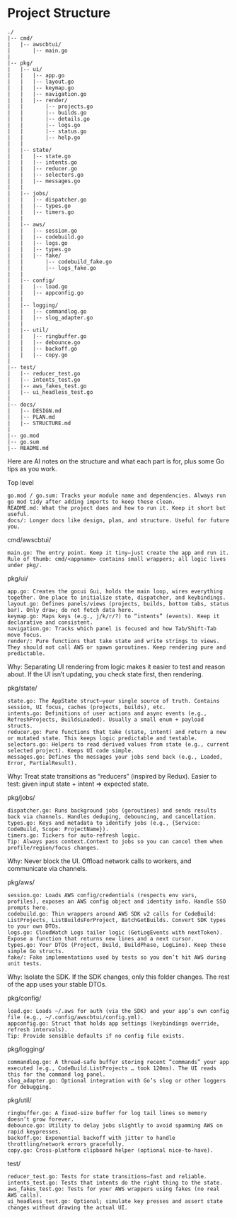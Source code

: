 # Project Structure

```text
./
|-- cmd/
|   |-- awscbtui/
|       |-- main.go
|
|-- pkg/
|   |-- ui/
|   |   |-- app.go
|   |   |-- layout.go
|   |   |-- keymap.go
|   |   |-- navigation.go
|   |   |-- render/
|   |       |-- projects.go
|   |       |-- builds.go
|   |       |-- details.go
|   |       |-- logs.go
|   |       |-- status.go
|   |       |-- help.go
|   |
|   |-- state/
|   |   |-- state.go
|   |   |-- intents.go
|   |   |-- reducer.go
|   |   |-- selectors.go
|   |   |-- messages.go
|   |
|   |-- jobs/
|   |   |-- dispatcher.go
|   |   |-- types.go
|   |   |-- timers.go
|   |
|   |-- aws/
|   |   |-- session.go
|   |   |-- codebuild.go
|   |   |-- logs.go
|   |   |-- types.go
|   |   |-- fake/
|   |       |-- codebuild_fake.go
|   |       |-- logs_fake.go
|   |
|   |-- config/
|   |   |-- load.go
|   |   |-- appconfig.go
|   |
|   |-- logging/
|   |   |-- commandlog.go
|   |   |-- slog_adapter.go
|   |
|   |-- util/
|   |   |-- ringbuffer.go
|   |   |-- debounce.go
|   |   |-- backoff.go
|   |   |-- copy.go
|
|-- test/
|   |-- reducer_test.go
|   |-- intents_test.go
|   |-- aws_fakes_test.go
|   |-- ui_headless_test.go
|
|-- docs/
|   |-- DESIGN.md
|   |-- PLAN.md
|   |-- STRUCTURE.md
|
|-- go.mod
|-- go.sum
|-- README.md
```


Here are AI notes on the structure and what each part is for, plus some Go tips as you work.

Top level

    go.mod / go.sum: Tracks your module name and dependencies. Always run go mod tidy after adding imports to keep these clean.
    README.md: What the project does and how to run it. Keep it short but useful.
    docs/: Longer docs like design, plan, and structure. Useful for future you.

cmd/awscbtui/

    main.go: The entry point. Keep it tiny—just create the app and run it.
    Rule of thumb: cmd/<appname> contains small wrappers; all logic lives under pkg/.

pkg/ui/

    app.go: Creates the gocui Gui, holds the main loop, wires everything together. One place to initialize state, dispatcher, and keybindings.
    layout.go: Defines panels/views (projects, builds, bottom tabs, status bar). Only draw; do not fetch data here.
    keymap.go: Maps keys (e.g., j/k/r/?) to “intents” (events). Keep it declarative and consistent.
    navigation.go: Tracks which panel is focused and how Tab/Shift-Tab move focus.
    render/: Pure functions that take state and write strings to views. They should not call AWS or spawn goroutines. Keep rendering pure and predictable.

Why: Separating UI rendering from logic makes it easier to test and reason about. If the UI isn’t updating, you check state first, then rendering.

pkg/state/

    state.go: The AppState struct—your single source of truth. Contains session, UI focus, caches (projects, builds), etc.
    intents.go: Definitions of user actions and async events (e.g., RefreshProjects, BuildsLoaded). Usually a small enum + payload structs.
    reducer.go: Pure functions that take (state, intent) and return a new or mutated state. This keeps logic predictable and testable.
    selectors.go: Helpers to read derived values from state (e.g., current selected project). Keeps UI code simple.
    messages.go: Defines the messages your jobs send back (e.g., Loaded, Error, PartialResult).

Why: Treat state transitions as “reducers” (inspired by Redux). Easier to test: given input state + intent => expected state.

pkg/jobs/

    dispatcher.go: Runs background jobs (goroutines) and sends results back via channels. Handles deduping, debouncing, and cancellation.
    types.go: Keys and metadata to identify jobs (e.g., {Service: CodeBuild, Scope: ProjectName}).
    timers.go: Tickers for auto-refresh logic.
    Tip: Always pass context.Context to jobs so you can cancel them when profile/region/focus changes.

Why: Never block the UI. Offload network calls to workers, and communicate via channels.

pkg/aws/

    session.go: Loads AWS config/credentials (respects env vars, profiles), exposes an AWS config object and identity info. Handle SSO prompts here.
    codebuild.go: Thin wrappers around AWS SDK v2 calls for CodeBuild: ListProjects, ListBuildsForProject, BatchGetBuilds. Convert SDK types to your own DTOs.
    logs.go: CloudWatch Logs tailer logic (GetLogEvents with nextToken). Expose a function that returns new lines and a next cursor.
    types.go: Your DTOs (Project, Build, BuildPhase, LogLine). Keep these simple Go structs.
    fake/: Fake implementations used by tests so you don’t hit AWS during unit tests.

Why: Isolate the SDK. If the SDK changes, only this folder changes. The rest of the app uses your stable DTOs.

pkg/config/

    load.go: Loads ~/.aws for auth (via the SDK) and your app’s own config file (e.g., ~/.config/awscbtui/config.yml).
    appconfig.go: Struct that holds app settings (keybindings override, refresh intervals).
    Tip: Provide sensible defaults if no config file exists.

pkg/logging/

    commandlog.go: A thread-safe buffer storing recent “commands” your app executed (e.g., CodeBuild.ListProjects … took 120ms). The UI reads this for the command log panel.
    slog_adapter.go: Optional integration with Go’s slog or other loggers for debugging.

pkg/util/

    ringbuffer.go: A fixed-size buffer for log tail lines so memory doesn’t grow forever.
    debounce.go: Utility to delay jobs slightly to avoid spamming AWS on rapid keypresses.
    backoff.go: Exponential backoff with jitter to handle throttling/network errors gracefully.
    copy.go: Cross-platform clipboard helper (optional nice-to-have).

test/

    reducer_test.go: Tests for state transitions—fast and reliable.
    intents_test.go: Tests that intents do the right thing to the state.
    aws_fakes_test.go: Tests for your AWS wrappers using fakes (no real AWS calls).
    ui_headless_test.go: Optional; simulate key presses and assert state changes without drawing the actual UI.
